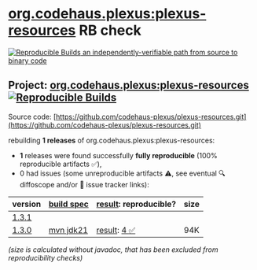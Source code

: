 [org.codehaus.plexus:plexus-resources](https://central.sonatype.com/artifact/org.codehaus.plexus/plexus-resources/versions) RB check
=======

[![Reproducible Builds](https://reproducible-builds.org/images/logos/rb.svg) an independently-verifiable path from source to binary code](https://reproducible-builds.org/)

## Project: [org.codehaus.plexus:plexus-resources](https://central.sonatype.com/artifact/org.codehaus.plexus/plexus-resources/versions) [![Reproducible Builds](https://img.shields.io/endpoint?url=https://raw.githubusercontent.com/jvm-repo-rebuild/reproducible-central/master/content/org/codehaus/plexus/plexus-resources/badge.json)](https://github.com/jvm-repo-rebuild/reproducible-central/blob/master/content/org/codehaus/plexus/plexus-resources/README.md)

Source code: [https://github.com/codehaus-plexus/plexus-resources.git](https://github.com/codehaus-plexus/plexus-resources.git)

rebuilding **1 releases** of org.codehaus.plexus:plexus-resources:
- **1** releases were found successfully **fully reproducible** (100% reproducible artifacts :white_check_mark:),
- 0 had issues (some unreproducible artifacts :warning:, see eventual :mag: diffoscope and/or :memo: issue tracker links):

| version | [build spec](/BUILDSPEC.md) | [result](https://reproducible-builds.org/docs/jvm/): reproducible? | size |
| -- | --------- | ------ | -- |
| [1.3.1](https://central.sonatype.com/artifact/org.codehaus.plexus/plexus-resources/1.3.1/pom) | | | |
| [1.3.0](https://central.sonatype.com/artifact/org.codehaus.plexus/plexus-resources/1.3.0/pom) | [mvn jdk21](plexus-resources-1.3.0.buildspec) | [result](plexus-resources-1.3.0.buildinfo): [4 :white_check_mark: ](plexus-resources-1.3.0.buildcompare) | 94K |

<i>(size is calculated without javadoc, that has been excluded from reproducibility checks)</i>
